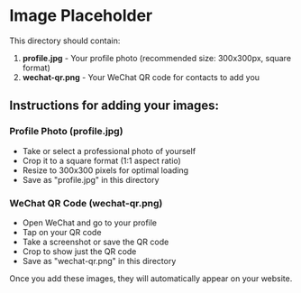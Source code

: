 # Image Placeholder

This directory should contain:

1. **profile.jpg** - Your profile photo (recommended size: 300x300px, square format)
2. **wechat-qr.png** - Your WeChat QR code for contacts to add you

## Instructions for adding your images:

### Profile Photo (profile.jpg)
- Take or select a professional photo of yourself
- Crop it to a square format (1:1 aspect ratio)
- Resize to 300x300 pixels for optimal loading
- Save as "profile.jpg" in this directory

### WeChat QR Code (wechat-qr.png)
- Open WeChat and go to your profile
- Tap on your QR code
- Take a screenshot or save the QR code
- Crop to show just the QR code
- Save as "wechat-qr.png" in this directory

Once you add these images, they will automatically appear on your website.
